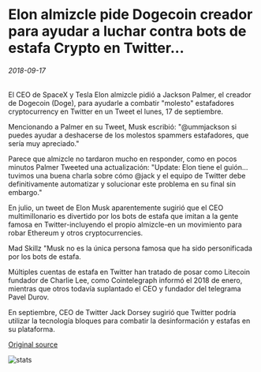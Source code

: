 # Elon almizcle pide Dogecoin creador para ayudar a luchar contra bots de estafa Crypto en Twitter...

###### 2018-09-17

El CEO de SpaceX y Tesla Elon almizcle pidió a Jackson Palmer, el creador de Dogecoin (Doge), para ayudarle a combatir "molesto" estafadores cryptocurrency en Twitter en un Tweet el lunes, 17 de septiembre.

Mencionando a Palmer en su Tweet, Musk escribió: "@ummjackson si puedes ayudar a deshacerse de los molestos spammers estafadores, que sería muy apreciado."

Parece que almizcle no tardaron mucho en responder, como en pocos minutos Palmer Tweeted una actualización: "Update: Elon tiene el guión... tuvimos una buena charla sobre cómo @jack y el equipo de Twitter debe definitivamente automatizar y solucionar este problema en su final sin embargo."

En julio, un tweet de Elon Musk aparentemente sugirió que el CEO multimillonario es divertido por los bots de estafa que imitan a la gente famosa en Twitter-incluyendo el propio almizcle-en un movimiento para robar Ethereum y otros cryptocurrencies.

Mad Skillz "Musk no es la única persona famosa que ha sido personificada por los bots de estafa.

Múltiples cuentas de estafa en Twitter han tratado de posar como Litecoin fundador de Charlie Lee, como Cointelegraph informó el 2018 de enero, mientras que otros todavía suplantado el CEO y fundador del telegrama Pavel Durov.

En septiembre, CEO de Twitter Jack Dorsey sugirió que Twitter podría utilizar la tecnología bloques para combatir la desinformación y estafas en su plataforma.

[Original source](https://cointelegraph.com/news/elon-musk-asks-dogecoin-creator-to-help-fight-crypto-scam-bots-on-twitter)

![stats](https://c.statcounter.com/11760860/0/a89fa40b/1/ "stats")
